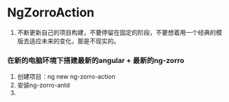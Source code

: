 # NgZorroAction
1. 不断更新自己的项目构建，不要停留在固定的阶段，不要想着用一个经典的模版去适应未来的变化，那是不现实的。
### 在新的电脑环境下搭建最新的angular + 最新的ng-zorro
1. 创建项目：ng new ng-zorro-action
2. 安装ng-zorro-antd
3. 
